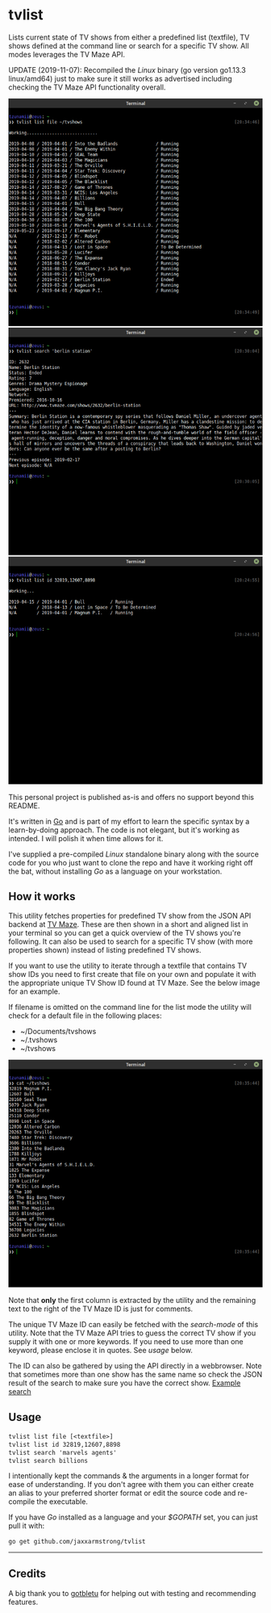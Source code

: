 # tvlist
Lists current state of TV shows from either a predefined list (textfile), TV shows defined at the command line or search for a specific TV show. All modes leverages the TV Maze API.

UPDATE (2019-11-07):  Recompiled the *Linux* binary (go version go1.13.3 linux/amd64) just to make sure it still works as advertised including checking the TV Maze API functionality overall.

![](images/tvlist1.png?raw=true)
![](images/tvlist2.png?raw=true)
![](images/tvlist3.png?raw=true)

This personal project is published as-is and offers no support beyond this README.

It's written in [Go](https://golang.org/) and is part of my effort to learn the specific syntax by a learn-by-doing approach. The code is not elegant, but it's working as intended. I will polish it when time allows for it.

I've supplied a pre-compiled *Linux* standalone binary along with the source code for you who just want to clone the repo and have it working right off the bat, without installing *Go* as a language on your workstation.

## How it works

This utility fetches properties for predefined TV show from the JSON API backend at [TV Maze](http://www.tvmaze.com/). These are then shown in a short and aligned list in your terminal so you can get a quick overview of the TV shows you're following. It can also be used to search for a specific TV show (with more properties shown) instead of listing predefined TV shows.

If you want to use the utility to iterate through a textfile that contains TV show IDs you need to first create that file on your own and populate it with the appropriate unique TV Show ID found at TV Maze. See the below image for an example.

If filename is omitted on the command line for the list mode the utility will check for a default file in the following places:

- ~/Documents/tvshows
- ~/.tvshows
- ~/tvshows

![](images/tvlist4.png?raw=true)

Note that **only** the first column is extracted by the utility and the remaining text to the right of the TV Maze ID is just for comments.

The unique TV Maze ID can easily be fetched with the *search-mode* of this utility. Note that the TV Maze API tries to guess the correct TV show if you supply it with one or more keywords. If you need to use more than one keyword, please enclose it in quotes. See *usage* below.

The ID can also be gathered by using the API directly in a webbrowser. Note that sometimes more than one show has the same name so check the JSON result of the search to make sure you have the correct show. [Example search](http://api.tvmaze.com/singlesearch/shows?q=girls)


## Usage

```
tvlist list file [<textfile>]
tvlist list id 32819,12607,8898
tvlist search 'marvels agents'
tvlist search billions
```

I intentionally kept the commands & the arguments in a longer format for ease of understanding. If you don't agree with them you can either create an alias to your preferred shorter format or edit the source code and re-compile the executable.


If you have _Go_ installed as a language and your _$GOPATH_ set, you can just pull it with:
```
go get github.com/jaxxarmstrong/tvlist
```

---

## Credits

A big thank you to [gotbletu](https://www.youtube.com/channel/UCkf4VIqu3Acnfzuk3kRIFwA) for helping out with testing and recommending features.
